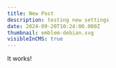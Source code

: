 ```yaml
---
title: New Post
description: testing new settings
date: 2024-09-20T10:24:00.000Z
thumbnail: emblem-debian.svg
visibleInCMS: true
---
```

It works!
